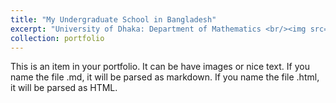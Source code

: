 ```yaml
---
title: "My Undergraduate School in Bangladesh"
excerpt: "University of Dhaka: Department of Mathematics <br/><img src='/images/du.png'>"
collection: portfolio
---
```


This is an item in your portfolio. It can be have images or nice text. If you name the file .md, it will be parsed as markdown. If you name the file .html, it will be parsed as HTML. 

